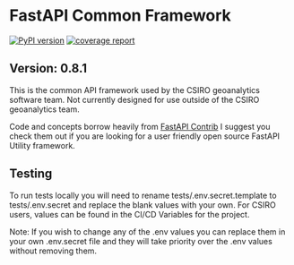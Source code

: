 # FastAPI Common Framework

[![PyPI version](https://badge.fury.io/py/fa-common.svg)](https://badge.fury.io/py/fa-common)
[![coverage report](https://gitlab.com/csiro-geoanalytics/python-shared/fastapi-common-framework/badges/master/coverage.svg)](https://gitlab.com/csiro-geoanalytics/python-shared/fastapi-common-framework/-/commits/master)

## Version: 0.8.1

This is the common API framework used by the CSIRO geoanalytics software team. Not currently designed for use outside of the CSIRO geoanalytics team.

Code and concepts borrow heavily from [FastAPI Contrib](https://pypi.org/project/fastapi-contrib/) I suggest you check them out if you are looking for a user friendly open source FastAPI Utility framework.

## Testing

To run tests locally you will need to rename tests/.env.secret.template to tests/.env.secret and replace the blank values with your own. For CSIRO users, values can be found in the CI/CD Variables for the project.

Note: If you wish to change any of the .env values you can replace them in your own .env.secret file and they will take priority over the .env values without removing them.
